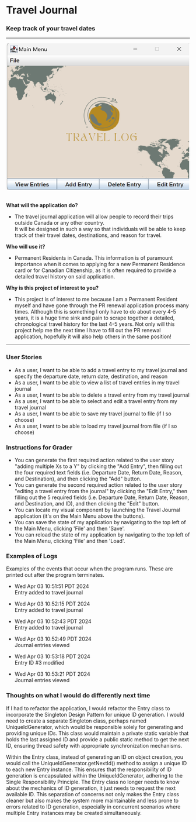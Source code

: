 # Travel Journal

### Keep track of your travel dates

---


<div align="center">
  <img src="main-menu.png" width="500" height="400">
</div>
<br>



**What will the application do?**

- The travel journal application will allow people to record their trips outside Canada or any other country.  
It will be designed in such a way so that individuals will be able to keep track of their travel dates, destinations, and reason for travel. 

**Who will use it?**

- Permanent Residents in Canada. This information is of paramount importance when it comes to applying for a new Permanent Residence card or for Canadian Citizenship, as it is often required to provide a detailed travel history on said application.

**Why is this project of interest to you?**

- This project is of interest to me because I am a Permanent Resident myself and have
gone through the PR renewal application process many times. Although this is something I only have to
do about every 4-5 years, it is a huge time sink and pain to scrape together a detailed, chronological 
travel history for the last 4-5 years. Not only will this project help me the next time I have
to fill out the PR renewal application, hopefully it will also help others in the same position!

---

### User Stories

+ As a user, I want to be able to add a travel entry to my travel journal and specify the departure date, return date, destination, and reason
+ As a user, I want to be able to view a list of travel entries in my travel journal
+ As a user, I want to be able to delete a travel entry from my travel journal
+ As a user, I want to be able to select and edit a travel entry from my travel journal 
+ As a user, I want to be able to save my travel journal to file (if I so choose)
+ As a user, I want to be able to load my travel journal from file (if I so choose)

### Instructions for Grader

+ You can generate the first required action related to the user story "adding multiple Xs to a Y" by clicking the "Add Entry", then filling out the four required text fields (i.e. Departure Date, Return Date, Reason, and Destination), and then clicking the "Add" button.
+ You can generate the second required action related to the user story "editing a travel entry from the journal" by clicking the "Edit Entry," then filling out the 5 required fields (i.e. Departure Date, Return Date, Reason, and Destination, and ID), and then clicking the "Edit" button.
+ You can locate my visual component by launching the Travel Journal application (it's on the Main Menu above the buttons).
+ You can save the state of my application by navigating to the top left of the Main Menu, clicking 'File' and then 'Save'.
+ You can reload the state of my application by navigating to the top left of the Main Menu, clicking 'File' and then 'Load'.

### Examples of Logs

Examples of the events that occur when the program runs. These are printed out after the program terminates.

+ Wed Apr 03 10:51:51 PDT 2024 <br> Entry added to travel journal


+ Wed Apr 03 10:52:15 PDT 2024 <br>Entry added to travel journal


+ Wed Apr 03 10:52:43 PDT 2024 <br> Entry added to travel journal


+ Wed Apr 03 10:52:49 PDT 2024 <br> Journal entries viewed


+ Wed Apr 03 10:53:18 PDT 2024 <br> Entry ID #3 modified


+ Wed Apr 03 10:53:21 PDT 2024 <br> Journal entries viewed

### Thoughts on what I would do differently next time

If I had to refactor the application, I would refactor the Entry class to incorporate the Singleton Design Pattern 
for unique ID generation. I would need to create a separate Singleton class, perhaps named UniqueIdGenerator, which would 
be responsible solely for generating and providing unique IDs. This class would maintain a private static variable that 
holds the last assigned ID and provide a public static method to get the next ID, ensuring thread safety with appropriate 
synchronization mechanisms.

Within the Entry class, instead of generating an ID on object creation, you would call the UniqueIdGenerator.getNextId() method 
to assign a unique ID to each new Entry instance. This ensures that the responsibility of ID generation is encapsulated within 
the UniqueIdGenerator, adhering to the Single Responsibility Principle. The Entry class no longer needs to know about the mechanics of ID 
generation, it just needs to request the next available ID. This separation of concerns not only makes the Entry class cleaner 
but also makes the system more maintainable and less prone to errors related to ID generation, especially in concurrent scenarios 
where multiple Entry instances may be created simultaneously.
